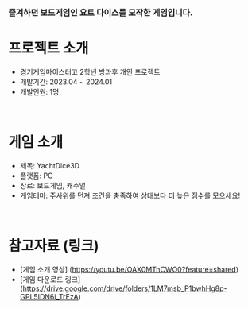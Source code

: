 ### 즐겨하던 보드게임인 요트 다이스를 모작한 게임입니다.

# 프로젝트 소개
- 경기게임마이스터고 2학년 방과후 개인 프로젝트
- 개발기간: 2023.04 ~ 2024.01
- 개발인원: 1명
<br/>

# 게임 소개
- 제목: YachtDice3D
- 플랫폼: PC
- 장르: 보드게임, 캐주얼
- 게임테마: 주사위를 던져 조건을 충족하여 상대보다 더 높은 점수를 모으세요!
<br/>

# 참고자료 (링크)
- [게임 소개 영상] (https://youtu.be/OAX0MTnCWO0?feature=shared)
- [게임 다운로드 링크] (https://drive.google.com/drive/folders/1LM7msb_P1bwhHg8p-GPL5IDN6i_TrEzA)
